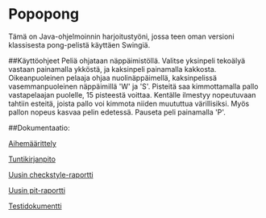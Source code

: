 # Popopong

Tämä on Java-ohjelmoinnin harjoitustyöni, jossa teen oman versioni klassisesta pong-pelistä käyttäen Swingiä.

##Käyttöohjeet
Peliä ohjataan näppäimistöllä. Valitse yksinpeli tekoälyä vastaan painamalla ykköstä, ja kaksinpeli painamalla kakkosta. Oikeanpuoleinen pelaaja ohjaa nuolinäppäimellä, kaksinpelissä vasemmanpuoleinen näppäimillä 'W' ja 'S'. Pisteitä saa kimmottamalla pallo vastapelaajan puolelle, 15 pisteestä voittaa. Kentälle ilmestyy nopeutuvaan tahtiin esteitä, joista pallo voi kimmota niiden muututtua värillisiksi. Myös pallon nopeus kasvaa pelin edetessä. Pauseta peli painamalla 'P'.

##Dokumentaatio:

[Aihemäärittely](https://github.com/irenenikk/Popopong/blob/master/dokumentaatio/aiheenKuvausJaRakenne.md)

[Tuntikirjanpito](https://github.com/irenenikk/Popopong/blob/master/dokumentaatio/tuntikirjanpito.md)

[Uusin checkstyle-raportti](https://htmlpreview.github.io/?https://github.com/irenenikk/Popopong/blob/master/dokumentaatio/checkstyle-raportti/checkstyle.html)

[Uusin pit-raportti](https://htmlpreview.github.io/?https://github.com/irenenikk/Popopong/blob/master/dokumentaatio/pit-raportti/201703012113/index.html)

[Testidokumentti](https://github.com/irenenikk/Popopong/blob/master/dokumentaatio/testidokumentti.md)

